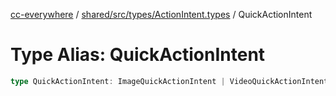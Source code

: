 [cc-everywhere](../../../../../index.md) / [shared/src/types/ActionIntent.types](../index.md) / QuickActionIntent

# Type Alias: QuickActionIntent

```ts
type QuickActionIntent: ImageQuickActionIntent | VideoQuickActionIntent | PdfQuickActionIntent;
```
